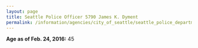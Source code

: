 ```yaml
---
layout: page
title: Seattle Police Officer 5790 James K. Dyment
permalink: /information/agencies/city_of_seattle/seattle_police_department/copbook/5790/
---
```


**Age as of Feb. 24, 2016:** 45
